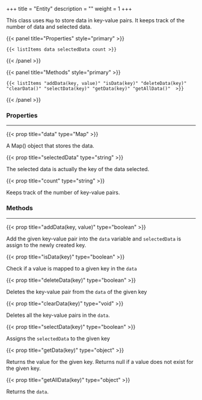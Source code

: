 +++
title = "Entity"
description = ""
weight = 1
+++

This class uses `Map` to store data in key-value pairs. It keeps track of the number of data and selected data.

{{< panel title="Properties" style="primary" >}}

    {{< listItems data selectedData count >}}

{{< /panel >}}

{{< panel title="Methods" style="primary" >}}

    {{< listItems "addData(key, value)" "isData(key)" "deleteData(key)" "clearData()" "selectData(key)" "getData(key)" "getAllData()"  >}}

{{< /panel >}}

### Properties
<hr>

{{< prop title="data" type="Map" >}}

A Map() object that stores the data.

{{< prop title="selectedData" type="string" >}}

The selected data is actually the key of the data selected.

{{< prop title="count" type="string" >}}

Keeps track of the number of key-value pairs.

### Methods
<hr>

{{< prop title="addData(key, value)" type="boolean" >}}

Add the given key-value pair into the `data` variable and `selectedData` is assign to the newly created key. 

{{< prop title="isData(key)" type="boolean" >}}

Check if a value is mapped to a given key in the `data`

{{< prop title="deleteData(key)" type="boolean" >}}

Deletes the key-value pair from the `data` of the given key

{{< prop title="clearData(key)" type="void" >}}

Deletes all the key-value pairs in the `data`.

{{< prop title="selectData(key)" type="boolean" >}}

Assigns the `selectedData` to the given key

{{< prop title="getData(key)" type="object" >}}

Returns the value for the given key. Returns null if a value does not exist for the given key.

{{< prop title="getAllData(key)" type="object" >}}

Returns the `data`.